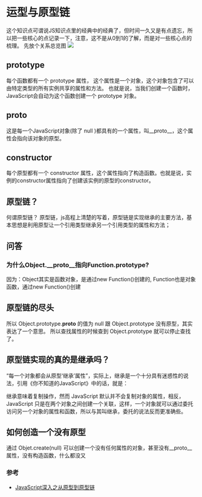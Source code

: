 # 运型与原型链
这个知识点可谓说JS知识点里的经典中的经典了，但时间一久又是有点遗忘，所以把一些核心的点记录一下，注意，这不是从0到1的了解，而是对一些核心点的梳理。
先放个关系总览图
![](https://image.jianfengke.com/kbprototype-flow.png)
## prototype

每个函数都有一个 prototype 属性，
这个属性是一个对象，这个对象包含了可以由特定类型的所有实例共享的属性和方法。
也就是说，当我们创建一个函数时，JavaScript会自动为这个函数创建一个 prototype 对象。


## __proto__
这是每一个JavaScript对象(除了 null )都具有的一个属性，叫__proto__，这个属性会指向该对象的原型。

## constructor
每个原型都有一个 constructor 属性，这个属性指向了构造函数。也就是说，实例的constructor属性指向了创建该实例的原型的constructor。


## 原型链？
何谓原型链？
原型链，js高程上清楚的写着，原型链是实现继承的主要方法，基本思想是利用原型让一个引用类型继承另一个引用类型的属性和方法；


## 问答

### 为什么Object.__proto__指向Function.prototype?
因为：Object其实是函数对象，是通过new Function()创建的, Function也是对象函数，通过new Function()创建

## 原型链的尽头

所以 Object.prototype.__proto__ 的值为 null 跟 Object.prototype 没有原型，其实表达了一个意思。
所以查找属性的时候查到 Object.prototype 就可以停止查找了。

## 原型链实现的真的是继承吗？
“每一个对象都会从原型‘继承’属性”，实际上，继承是一个十分具有迷惑性的说法，引用《你不知道的JavaScript》中的话，就是：

继承意味着复制操作，然而 JavaScript 默认并不会复制对象的属性，相反，JavaScript 只是在两个对象之间创建一个关联，这样，一个对象就可以通过委托访问另一个对象的属性和函数，所以与其叫继承，委托的说法反而更准确些。

## 如何创造一个没有原型
通过 Objet.create(null) 可以创建一个没有任何属性的对象，甚至没有__proto__属性，没有构造函数，什么都没又

### 参考

- [JavaScript深入之从原型到原型链](https://github.com/mqyqingfeng/Blog/issues/2)